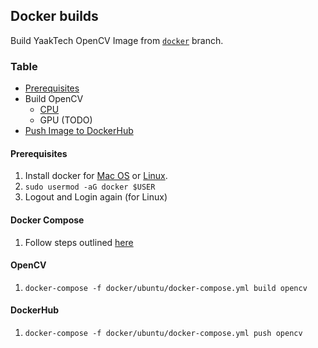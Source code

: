 ## Docker builds
Build YaakTech OpenCV Image from [`docker`](https://github.com/yaak-ai/opencv/tree/docker) branch.

### Table

- [Prerequisites](https://github.com/yaak-ai/opencv/tree/docker/docker#prerequisites)
- Build OpenCV
  - [CPU](https://github.com/yaak-ai/opencv/tree/docker/docker#opencv)
  - GPU (TODO)
- [Push Image to DockerHub](https://github.com/yaak-ai/opencv/tree/docker/docker#dockerhub)

#### Prerequisites
  1. Install docker for [Mac OS](https://www.docker.com/products/docker-desktop) or [Linux](https://docs.docker.com/engine/install/ubuntu/).
  2. `sudo usermod -aG docker $USER`
  3. Logout and Login again (for Linux)

#### Docker Compose
  1. Follow steps outlined [here](https://github.com/yaak-ai/service-calibration/blob/master/scripts/install_docker.sh)

#### OpenCV
  1. `docker-compose -f docker/ubuntu/docker-compose.yml build opencv`

#### DockerHub
  1. `docker-compose -f docker/ubuntu/docker-compose.yml push opencv`
